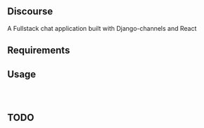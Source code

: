 Discourse
-----


A Fullstack chat application built with Django-channels and React


Requirements
-----





Usage
-----

```

  
```

TODO
-----




